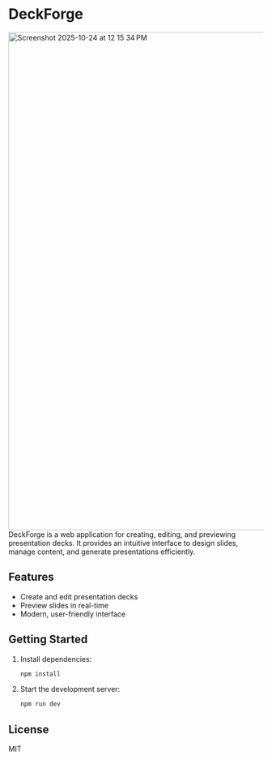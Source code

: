 # DeckForge
<img width="1512" height="982" alt="Screenshot 2025-10-24 at 12 15 34 PM" src="https://github.com/user-attachments/assets/34490133-8e6e-4a0c-9f5f-9dcf8a6f2ff1" />
DeckForge is a web application for creating, editing, and previewing presentation decks. It provides an intuitive interface to design slides, manage content, and generate presentations efficiently.


## Features
- Create and edit presentation decks
- Preview slides in real-time
- Modern, user-friendly interface

## Getting Started
1. Install dependencies:
   ```bash
   npm install
   ```
2. Start the development server:
   ```bash
   npm run dev
   ```

## License
MIT

